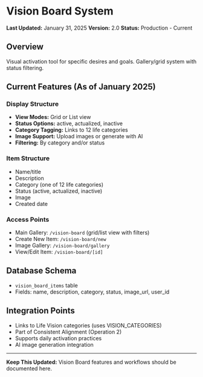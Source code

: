# Vision Board System

**Last Updated:** January 31, 2025
**Version:** 2.0
**Status:** Production - Current

## Overview

Visual activation tool for specific desires and goals. Gallery/grid system with status filtering.

## Current Features (As of January 2025)

### Display Structure
- **View Modes:** Grid or List view
- **Status Options:** active, actualized, inactive
- **Category Tagging:** Links to 12 life categories
- **Image Support:** Upload images or generate with AI
- **Filtering:** By category and/or status

### Item Structure
- Name/title
- Description
- Category (one of 12 life categories)
- Status (active, actualized, inactive)
- Image
- Created date

### Access Points
- Main Gallery: `/vision-board` (grid/list view with filters)
- Create New Item: `/vision-board/new`
- Image Gallery: `/vision-board/gallery`
- View/Edit Item: `/vision-board/[id]`

## Database Schema
- `vision_board_items` table
- Fields: name, description, category, status, image_url, user_id

## Integration Points
- Links to Life Vision categories (uses VISION_CATEGORIES)
- Part of Consistent Alignment (Operation 2)
- Supports daily activation practices
- AI image generation integration

---

**Keep This Updated:** Vision Board features and workflows should be documented here.
